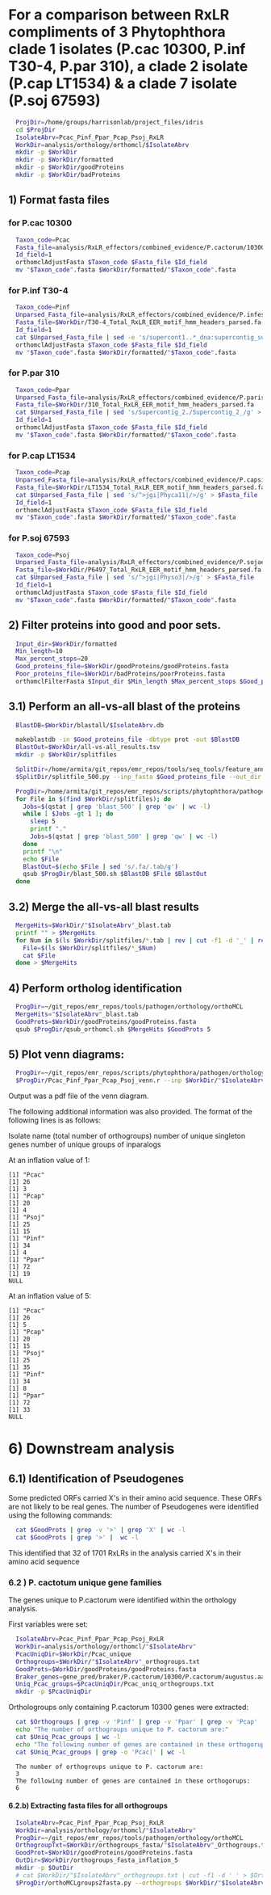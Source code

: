 # For a comparison between RxLR compliments of 3 Phytophthora clade 1 isolates (P.cac 10300, P.inf T30-4, P.par 310), a clade 2 isolate (P.cap LT1534) & a clade 7 isolate (P.soj 67593)


```bash
  ProjDir=/home/groups/harrisonlab/project_files/idris
  cd $ProjDir
  IsolateAbrv=Pcac_Pinf_Ppar_Pcap_Psoj_RxLR
  WorkDir=analysis/orthology/orthomcl/$IsolateAbrv
  mkdir -p $WorkDir
  mkdir -p $WorkDir/formatted
  mkdir -p $WorkDir/goodProteins
  mkdir -p $WorkDir/badProteins  
```

## 1) Format fasta files

### for P.cac 10300
```bash
  Taxon_code=Pcac
  Fasta_file=analysis/RxLR_effectors/combined_evidence/P.cactorum/10300/10300_Total_RxLR_EER_motif_hmm_headers.fa
  Id_field=1
  orthomclAdjustFasta $Taxon_code $Fasta_file $Id_field
  mv "$Taxon_code".fasta $WorkDir/formatted/"$Taxon_code".fasta
```

### for P.inf T30-4
```bash
  Taxon_code=Pinf
  Unparsed_Fasta_file=analysis/RxLR_effectors/combined_evidence/P.infestans/T30-4/T30-4_Total_RxLR_EER_motif_hmm_headers.fa
  Fasta_file=$WorkDir/T30-4_Total_RxLR_EER_motif_hmm_headers_parsed.fa
  Id_field=1
  cat $Unparsed_Fasta_file | sed -e 's/supercont1..*_dna:supercontig_supercontig:ASM14294v1://g' | sed 's/supercont1./supercont1_/g' | tr ':' '-' > $Fasta_file
  orthomclAdjustFasta $Taxon_code $Fasta_file $Id_field
  mv "$Taxon_code".fasta $WorkDir/formatted/"$Taxon_code".fasta
```

### for P.par 310
```bash
  Taxon_code=Ppar
  Unparsed_Fasta_file=analysis/RxLR_effectors/combined_evidence/P.parisitica/310/310_Total_RxLR_EER_motif_hmm_headers.fa
  Fasta_file=$WorkDir/310_Total_RxLR_EER_motif_hmm_headers_parsed.fa
  cat $Unparsed_Fasta_file | sed 's/Supercontig_2./Supercontig_2_/g' > $Fasta_file
  Id_field=1
  orthomclAdjustFasta $Taxon_code $Fasta_file $Id_field
  mv "$Taxon_code".fasta $WorkDir/formatted/"$Taxon_code".fasta
```

### for P.cap LT1534
```bash
  Taxon_code=Pcap
  Unparsed_Fasta_file=analysis/RxLR_effectors/combined_evidence/P.capsici/LT1534/LT1534_Total_RxLR_EER_motif_hmm_headers.fa
  Fasta_file=$WorkDir/LT1534_Total_RxLR_EER_motif_hmm_headers_parsed.fa
  cat $Unparsed_Fasta_file | sed 's/^>jgi|Phyca11|/>/g' > $Fasta_file
  Id_field=1
  orthomclAdjustFasta $Taxon_code $Fasta_file $Id_field
  mv "$Taxon_code".fasta $WorkDir/formatted/"$Taxon_code".fasta
```

### for P.soj 67593
```bash
  Taxon_code=Psoj
  Unparsed_Fasta_file=analysis/RxLR_effectors/combined_evidence/P.sojae/P6497/P6497_Total_RxLR_EER_motif_hmm_headers.fa
  Fasta_file=$WorkDir/P6497_Total_RxLR_EER_motif_hmm_headers_parsed.fa
  cat $Unparsed_Fasta_file | sed 's/^>jgi|Physo3|/>/g' > $Fasta_file
  Id_field=1
  orthomclAdjustFasta $Taxon_code $Fasta_file $Id_field
  mv "$Taxon_code".fasta $WorkDir/formatted/"$Taxon_code".fasta
```


## 2) Filter proteins into good and poor sets.

```bash
  Input_dir=$WorkDir/formatted
  Min_length=10
  Max_percent_stops=20
  Good_proteins_file=$WorkDir/goodProteins/goodProteins.fasta
  Poor_proteins_file=$WorkDir/badProteins/poorProteins.fasta
  orthomclFilterFasta $Input_dir $Min_length $Max_percent_stops $Good_proteins_file $Poor_proteins_file
```

## 3.1) Perform an all-vs-all blast of the proteins

```bash
  BlastDB=$WorkDir/blastall/$IsolateAbrv.db

  makeblastdb -in $Good_proteins_file -dbtype prot -out $BlastDB
  BlastOut=$WorkDir/all-vs-all_results.tsv
  mkdir -p $WorkDir/splitfiles

  SplitDir=/home/armita/git_repos/emr_repos/tools/seq_tools/feature_annotation/signal_peptides
  $SplitDir/splitfile_500.py --inp_fasta $Good_proteins_file --out_dir $WorkDir/splitfiles --out_base goodProteins

  ProgDir=/home/armita/git_repos/emr_repos/scripts/phytophthora/pathogen/orthology  
  for File in $(find $WorkDir/splitfiles); do
    Jobs=$(qstat | grep 'blast_500' | grep 'qw' | wc -l)
    while [ $Jobs -gt 1 ]; do
      sleep 5
      printf "."
      Jobs=$(qstat | grep 'blast_500' | grep 'qw' | wc -l)
    done
    printf "\n"
    echo $File
    BlastOut=$(echo $File | sed 's/.fa/.tab/g')
    qsub $ProgDir/blast_500.sh $BlastDB $File $BlastOut
  done
```

## 3.2) Merge the all-vs-all blast results  
```bash  
  MergeHits=$WorkDir/"$IsolateAbrv"_blast.tab
  printf "" > $MergeHits
  for Num in $(ls $WorkDir/splitfiles/*.tab | rev | cut -f1 -d '_' | rev | sort -n); do
    File=$(ls $WorkDir/splitfiles/*_$Num)
    cat $File
  done > $MergeHits
```

## 4) Perform ortholog identification

```bash
  ProgDir=~/git_repos/emr_repos/tools/pathogen/orthology/orthoMCL
  MergeHits="$IsolateAbrv"_blast.tab
  GoodProts=$WorkDir/goodProteins/goodProteins.fasta
  qsub $ProgDir/qsub_orthomcl.sh $MergeHits $GoodProts 5
```

## 5) Plot venn diagrams:

<!-- ```bash
  ProgDir=~/git_repos/emr_repos/tools/pathogen/orthology/venn_diagrams
  $ProgDir/ven_diag_5_way.R --inp $WorkDir/"$IsolateAbrv"_orthogroups.tab --out $WorkDir/"$IsolateAbrv"_orthogroups.pdf
``` -->

```bash
  ProgDir=~/git_repos/emr_repos/scripts/phytophthora/pathogen/orthology
  $ProgDir/Pcac_Pinf_Ppar_Pcap_Psoj_venn.r --inp $WorkDir/"$IsolateAbrv"_orthogroups.tab --out $WorkDir/"$IsolateAbrv"_orthogroups.pdf
```

Output was a pdf file of the venn diagram.

The following additional information was also provided. The format of the
following lines is as follows:

Isolate name (total number of orthogroups)
number of unique singleton genes
number of unique groups of inparalogs

At an inflation value of 1:
```
[1] "Pcac"
[1] 26
[1] 3
[1] "Pcap"
[1] 20
[1] 4
[1] "Psoj"
[1] 25
[1] 15
[1] "Pinf"
[1] 34
[1] 4
[1] "Ppar"
[1] 72
[1] 19
NULL
```

At an inflation value of 5:

```
[1] "Pcac"
[1] 26
[1] 5
[1] "Pcap"
[1] 20
[1] 15
[1] "Psoj"
[1] 25
[1] 35
[1] "Pinf"
[1] 34
[1] 8
[1] "Ppar"
[1] 72
[1] 33
NULL
```


# 6) Downstream analysis

## 6.1) Identification of Pseudogenes

Some predicted ORFs carried X's in their amino acid sequence. These ORFs are not
likely to be real genes. The number of Pseudogenes were identified using the
following commands:

```bash
  cat $GoodProts | grep -v '>' | grep 'X' | wc -l
  cat $GoodProts | grep '>' |  wc -l
```

This identified that 32 of 1701 RxLRs in the analysis carried X's in their amino
acid sequence


### 6.2 ) P. cactotum unique gene families

The genes unique to P.cactorum were identified within the orthology analysis.

First variables were set:
```bash
  IsolateAbrv=Pcac_Pinf_Ppar_Pcap_Psoj_RxLR
  WorkDir=analysis/orthology/orthomcl/"$IsolateAbrv"
  PcacUniqDir=$WorkDir/Pcac_unique
  Orthogroups=$WorkDir/"$IsolateAbrv"_orthogroups.txt
  GoodProts=$WorkDir/goodProteins/goodProteins.fasta
  Braker_genes=gene_pred/braker/P.cactorum/10300/P.cactorum/augustus.aa
  Uniq_Pcac_groups=$PcacUniqDir/Pcac_uniq_orthogroups.txt
  mkdir -p $PcacUniqDir
```

Orthologroups only containing P.cactorum 10300 genes were extracted:

```bash
  cat $Orthogroups | grep -v 'Pinf' | grep -v 'Ppar' | grep -v 'Pcap' | grep -v 'Psoj' > $Uniq_Pcac_groups
  echo "The number of orthogroups unique to P. cactorum are:"
  cat $Uniq_Pcac_groups | wc -l
  echo "The following number of genes are contained in these orthogorups:"
  cat $Uniq_Pcac_groups | grep -o 'Pcac|' | wc -l  
```

```
  The number of orthogroups unique to P. cactorum are:
  3
  The following number of genes are contained in these orthogorups:
  6
```

#### 6.2.b) Extracting fasta files for all orthogroups

```bash
  IsolateAbrv=Pcac_Pinf_Ppar_Pcap_Psoj_RxLR
  WorkDir=analysis/orthology/orthomcl/"$IsolateAbrv"
  ProgDir=~/git_repos/emr_repos/tools/pathogen/orthology/orthoMCL
  OrthogroupTxt=$WorkDir/orthogroups_fasta/"$IsolateAbrv"_Orthogroups.txt
  GoodProt=$WorkDir/goodProteins/goodProteins.fasta
  OutDir=$WorkDir/orthogroups_fasta_inflation_5
  mkdir -p $OutDir
  # cat $WorkDir/"$IsolateAbrv"_orthogroups.txt | cut -f1 -d ' ' > $OrthogroupTxt
  $ProgDir/orthoMCLgroups2fasta.py --orthogroups $WorkDir/"$IsolateAbrv"_orthogroups.txt --fasta $GoodProt --out_dir $OutDir
```
